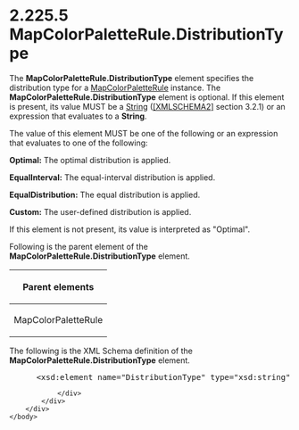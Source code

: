<html dir="LTR" xmlns:mshelp="http://msdn.microsoft.com/mshelp" xmlns:ddue="http://ddue.schemas.microsoft.com/authoring/2003/5" xmlns:xlink="http://www.w3.org/1999/xlink" xmlns:tool="http://www.microsoft.com/tooltip">
    <head>
        <meta http-equiv="Content-Type" content="text/html; CHARSET=utf-8"></meta>
        <meta name="save" content="history"></meta>
        <title>2.225.5 MapColorPaletteRule.DistributionType</title>
        <xml>
            <mshelp:toctitle title="2.225.5 MapColorPaletteRule.DistributionType"></mshelp:toctitle>
            <mshelp:rltitle title="[MS-RDL]: MapColorPaletteRule.DistributionType"></mshelp:rltitle>
            <mshelp:keyword index="A" term="869b4c40-10d3-4af6-a59c-7555c884502c"></mshelp:keyword>
            <mshelp:attr name="DCSext.ContentType" value="open specification"></mshelp:attr>
            <mshelp:attr name="AssetID" value="869b4c40-10d3-4af6-a59c-7555c884502c"></mshelp:attr>
            <mshelp:attr name="TopicType" value="kbRef"></mshelp:attr>
            <mshelp:attr name="DCSext.Title" value="[MS-RDL]: MapColorPaletteRule.DistributionType" />
        </xml>
    </head>
    <body>
        <div id="header">
            <h1 class="heading">2.225.5 MapColorPaletteRule.DistributionType</h1>
        </div>
        <div id="mainSection">
            <div id="mainBody">
                <div id="allHistory" class="saveHistory"></div>
                <div id="sectionSection0" class="section" name="collapseableSection">
                    

<p>The <b>MapColorPaletteRule.DistributionType</b> element
specifies the distribution type for a <a href="c83dbba7-3a8d-42df-9db1-a627b4ea095e.htm">MapColorPaletteRule</a>
instance. The <b>MapColorPaletteRule.DistributionType</b> element is optional.
If this element is present, its value MUST be a <a href="1ed81ef3-a683-45e3-aaad-bd2bbe71bc3d.htm">String</a> (<a href="https://go.microsoft.com/fwlink/?LinkId=90610">[XMLSCHEMA2]</a> section
3.2.1) or an expression that evaluates to a <b>String</b>. </p>

<p>The value of this element MUST be one of the following or an
expression that evaluates to one of the following:</p>

<p><b>Optimal:</b> The optimal distribution is applied.</p>

<p><b>EqualInterval:</b> The equal-interval distribution
is applied.</p>

<p><b>EqualDistribution:</b> The equal distribution is
applied.</p>

<p><b>Custom:</b> The user-defined distribution is
applied.</p>

<p>If this element is not present, its value is interpreted as
&quot;Optimal&quot;.</p>

<p>Following is the parent element of the <b>MapColorPaletteRule.DistributionType</b>
element.</p>

<table>
 <thead>
  <tr>
   <th>
   <p>Parent elements</p>
   </th>
  </tr>
 </thead>
 <tr>
  <td>
  <p>MapColorPaletteRule</p>
  </td>
 </tr>
</table>

<p>The following is the XML Schema definition of the <b>MapColorPaletteRule.DistributionType</b>
element.</p>

<dl>
<dd>
<div><pre> &lt;xsd:element name=&quot;DistributionType&quot; type=&quot;xsd:string&quot; minOccurs=&quot;0&quot; /&gt;
</pre></div>
</dd></dl>


                </div>
            </div>
        </div>
    </body>
</html>